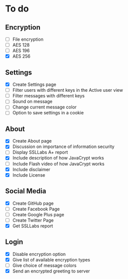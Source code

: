 # To do #
## Encryption ##
- [ ] File encryption
- [ ] AES 128
- [ ] AES 196
- [x] AES 256

## Settings ##
- [x] Create Settings page
- [ ] Filter users with different keys in the Active user view
- [ ] Filter messages with different keys
- [ ] Sound on message
- [ ] Change current message color
- [ ] Option to save settings in a cookie

## About ##
- [x] Create About page
- [x] Discussion on importance of information security
- [ ] Display SSLLabs A+ report
- [x] Include description of how JavaCrypt works
- [ ] Include Flash video of how JavaCrypt works
- [x] Include disclaimer
- [x] Include License

## Social Media ##
- [x] Create GitHub page
- [ ] Create Facebook Page
- [ ] Create Google Plus page
- [ ] Create Twitter Page
- [x] Get SSLLabs report

## Login ##
- [x] Disable encryption option
- [x] Give list of available encryption types
- [ ] Give choice of message colors
- [x] Send an encrypted greeting to server
